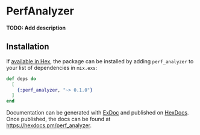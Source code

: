 # PerfAnalyzer

**TODO: Add description**

## Installation

If [available in Hex](https://hex.pm/docs/publish), the package can be installed
by adding `perf_analyzer` to your list of dependencies in `mix.exs`:

```elixir
def deps do
  [
    {:perf_analyzer, "~> 0.1.0"}
  ]
end
```

Documentation can be generated with [ExDoc](https://github.com/elixir-lang/ex_doc)
and published on [HexDocs](https://hexdocs.pm). Once published, the docs can
be found at <https://hexdocs.pm/perf_analyzer>.

